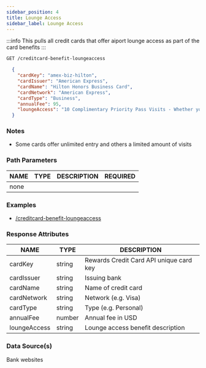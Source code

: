 ```yaml
---
sidebar_position: 4
title: Lounge Access
sidebar_label: Lounge Access
---
```


:::info
This pulls all credit cards that offer aiport lounge access as part of the card benefits
:::

```bash title="HTTP REQUEST"
GET /creditcard-benefit-loungeaccess
```



```json title="RESPONSE"
  {
    "cardKey": "amex-biz-hilton",
    "cardIssuer": "American Express",
    "cardName": "Hilton Honors Business Card",
    "cardNetwork": "American Express",
    "cardType": "Business",
    "annualFee": 95,
    "loungeAccess": "10 Complimentary Priority Pass Visits - Whether you just want to relax or get work done, you’ll have 10 complimentary visits to a selection of over 1,200 airport lounges each year once enrolled in Priority Pass™ Select Membership."
  }
```


### Notes

- Some cards offer unlimited entry and others a limited amount of visits



### Path Parameters

 | NAME        | TYPE   | DESCRIPTION                                                      | REQUIRED |
| ---------- | ------ | ---------------------------------------------------------------- | ------ |
| none |


### Examples

- [/creditcard-benefit-loungeaccess](/)

### Response Attributes

| NAME        | TYPE   | DESCRIPTION                                                      |
| ---------- | ------ | ---------------------------------------------------------------- |
 | cardKey | string | Rewards Credit Card API unique card key | 
 | cardIssuer | string | Issuing bank | 
 | cardName | string | Name of credit card | 
 | cardNetwork | string | Network (e.g. Visa)| 
 | cardType | string | Type (e.g. Personal) | 
 | annualFee | number | Annual fee in USD | 
 | loungeAccess | string |Lounge access benefit description | 
 
### Data Source(s)

Bank websites